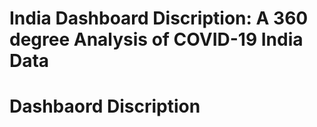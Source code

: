 India Dashboard Discription: A 360 degree Analysis of COVID-19 India Data
=======

# Dashbaord Discription

